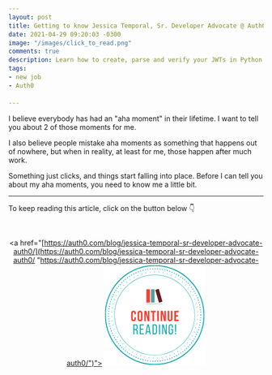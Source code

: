 ```yaml
---
layout: post
title: Getting to know Jessica Temporal, Sr. Developer Advocate @ Auth0
date: 2021-04-29 09:20:03 -0300
image: "/images/click_to_read.png"
comments: true
description: Learn how to create, parse and verify your JWTs in Python using PyJWT
tags:
- new job
- Auth0

---
```

I believe everybody has had an "aha moment" in their lifetime. I want to tell you about 2 of those moments for me.

I also believe people mistake aha moments as something that happens out of nowhere, but when in reality, at least for me, those happen after much work.

Something just clicks, and things start falling into place. Before I can tell you about my aha moments, you need to know me a little bit.

***

To keep reading this article, click on the button below 👇

<br> <center> <a href="[https://auth0.com/blog/jessica-temporal-sr-developer-advocate-auth0/](https://auth0.com/blog/jessica-temporal-sr-developer-advocate-auth0/ "https://auth0.com/blog/jessica-temporal-sr-developer-advocate-auth0/")"> <img src="/images/keep_reading.png"/> </a> </center>
